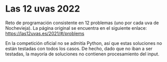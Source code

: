 # Las 12 uvas 2022

Reto de programación consistente en 12 problemas (uno por cada uva de Nochevieja). La página original se encuentra en el siguiente enlace: https://las12uvas.es/2021/#/problems

En la competición oficial no se admitía Python, así que estas soluciones no están testadas con todos los casos. De hecho, dado que no iban a ser testadas, la mayoría de soluciones no contienen procesamiento del input.

